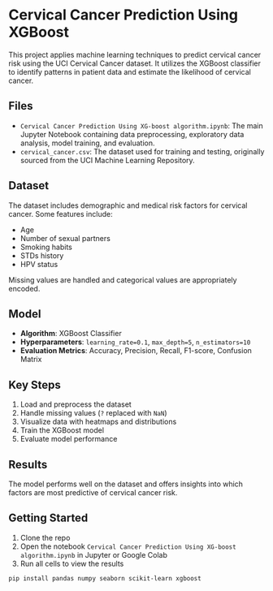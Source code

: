 # Cervical Cancer Prediction Using XGBoost

This project applies machine learning techniques to predict cervical cancer risk using the UCI Cervical Cancer dataset. It utilizes the XGBoost classifier to identify patterns in patient data and estimate the likelihood of cervical cancer.

##  Files

- `Cervical Cancer Prediction Using XG-boost algorithm.ipynb`: The main Jupyter Notebook containing data preprocessing, exploratory data analysis, model training, and evaluation.
- `cervical_cancer.csv`: The dataset used for training and testing, originally sourced from the UCI Machine Learning Repository.

##  Dataset

The dataset includes demographic and medical risk factors for cervical cancer. Some features include:
- Age  
- Number of sexual partners  
- Smoking habits  
- STDs history  
- HPV status  

Missing values are handled and categorical values are appropriately encoded.

##  Model

- **Algorithm**: XGBoost Classifier  
- **Hyperparameters**: `learning_rate=0.1`, `max_depth=5`, `n_estimators=10`  
- **Evaluation Metrics**: Accuracy, Precision, Recall, F1-score, Confusion Matrix  

##  Key Steps

1. Load and preprocess the dataset
2. Handle missing values (`?` replaced with `NaN`)
3. Visualize data with heatmaps and distributions
4. Train the XGBoost model
5. Evaluate model performance

##  Results

The model performs well on the dataset and offers insights into which factors are most predictive of cervical cancer risk.

##  Getting Started

1. Clone the repo
2. Open the notebook `Cervical Cancer Prediction Using XG-boost algorithm.ipynb` in Jupyter or Google Colab
3. Run all cells to view the results

```bash
pip install pandas numpy seaborn scikit-learn xgboost
